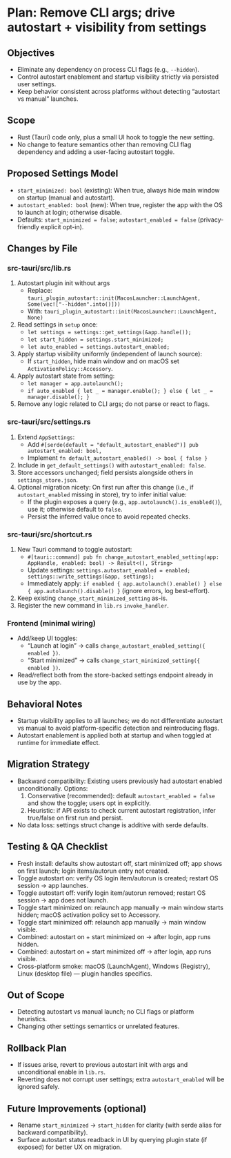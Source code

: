 # Plan: Remove CLI args; drive autostart + visibility from settings

## Objectives
- Eliminate any dependency on process CLI flags (e.g., `--hidden`).
- Control autostart enablement and startup visibility strictly via persisted user settings.
- Keep behavior consistent across platforms without detecting “autostart vs manual” launches.

## Scope
- Rust (Tauri) code only, plus a small UI hook to toggle the new setting.
- No change to feature semantics other than removing CLI flag dependency and adding a user-facing autostart toggle.

## Proposed Settings Model
- `start_minimized: bool` (existing): When true, always hide main window on startup (manual and autostart).
- `autostart_enabled: bool` (new): When true, register the app with the OS to launch at login; otherwise disable.
- Defaults: `start_minimized = false`; `autostart_enabled = false` (privacy-friendly explicit opt-in).

## Changes by File

### src-tauri/src/lib.rs
1. Autostart plugin init without args
   - Replace: `tauri_plugin_autostart::init(MacosLauncher::LaunchAgent, Some(vec!["--hidden".into()]))`
   - With:    `tauri_plugin_autostart::init(MacosLauncher::LaunchAgent, None)`
2. Read settings in `setup` once:
   - `let settings = settings::get_settings(&app.handle());`
   - `let start_hidden = settings.start_minimized;`
   - `let auto_enabled = settings.autostart_enabled;`
3. Apply startup visibility uniformly (independent of launch source):
   - If `start_hidden`, hide main window and on macOS set `ActivationPolicy::Accessory`.
4. Apply autostart state from setting:
   - `let manager = app.autolaunch();`
   - `if auto_enabled { let _ = manager.enable(); } else { let _ = manager.disable(); }`
5. Remove any logic related to CLI args; do not parse or react to flags.

### src-tauri/src/settings.rs
1. Extend `AppSettings`:
   - Add `#[serde(default = "default_autostart_enabled")] pub autostart_enabled: bool,`
   - Implement `fn default_autostart_enabled() -> bool { false }`
2. Include in `get_default_settings()` with `autostart_enabled: false`.
3. Store accessors unchanged; field persists alongside others in `settings_store.json`.
4. Optional migration nicety: On first run after this change (i.e., if `autostart_enabled` missing in store), try to infer initial value:
   - If the plugin exposes a query (e.g., `app.autolaunch().is_enabled()`), use it; otherwise default to `false`.
   - Persist the inferred value once to avoid repeated checks.

### src-tauri/src/shortcut.rs
1. New Tauri command to toggle autostart:
   - `#[tauri::command] pub fn change_autostart_enabled_setting(app: AppHandle, enabled: bool) -> Result<(), String>`
   - Update settings: `settings.autostart_enabled = enabled; settings::write_settings(&app, settings);`
   - Immediately apply: `if enabled { app.autolaunch().enable() } else { app.autolaunch().disable() }` (ignore errors, log best-effort).
2. Keep existing `change_start_minimized_setting` as-is.
3. Register the new command in `lib.rs` `invoke_handler`.

### Frontend (minimal wiring)
- Add/keep UI toggles:
  - “Launch at login” → calls `change_autostart_enabled_setting({ enabled })`.
  - “Start minimized” → calls `change_start_minimized_setting({ enabled })`.
- Read/reflect both from the store-backed settings endpoint already in use by the app.

## Behavioral Notes
- Startup visibility applies to all launches; we do not differentiate autostart vs manual to avoid platform-specific detection and reintroducing flags.
- Autostart enablement is applied both at startup and when toggled at runtime for immediate effect.

## Migration Strategy
- Backward compatibility: Existing users previously had autostart enabled unconditionally. Options:
  1) Conservative (recommended): default `autostart_enabled = false` and show the toggle; users opt in explicitly.
  2) Heuristic: if API exists to check current autostart registration, infer true/false on first run and persist.
- No data loss: settings struct change is additive with serde defaults.

## Testing & QA Checklist
- Fresh install: defaults show autostart off, start minimized off; app shows on first launch; login items/autorun entry not created.
- Toggle autostart on: verify OS login item/autorun is created; restart OS session → app launches.
- Toggle autostart off: verify login item/autorun removed; restart OS session → app does not launch.
- Toggle start minimized on: relaunch app manually → main window starts hidden; macOS activation policy set to Accessory.
- Toggle start minimized off: relaunch app manually → main window visible.
- Combined: autostart on + start minimized on → after login, app runs hidden.
- Combined: autostart on + start minimized off → after login, app runs visible.
- Cross-platform smoke: macOS (LaunchAgent), Windows (Registry), Linux (desktop file) — plugin handles specifics.

## Out of Scope
- Detecting autostart vs manual launch; no CLI flags or platform heuristics.
- Changing other settings semantics or unrelated features.

## Rollback Plan
- If issues arise, revert to previous autostart init with args and unconditional enable in `lib.rs`.
- Reverting does not corrupt user settings; extra `autostart_enabled` will be ignored safely.

## Future Improvements (optional)
- Rename `start_minimized` → `start_hidden` for clarity (with serde alias for backward compatibility).
- Surface autostart status readback in UI by querying plugin state (if exposed) for better UX on migration.

